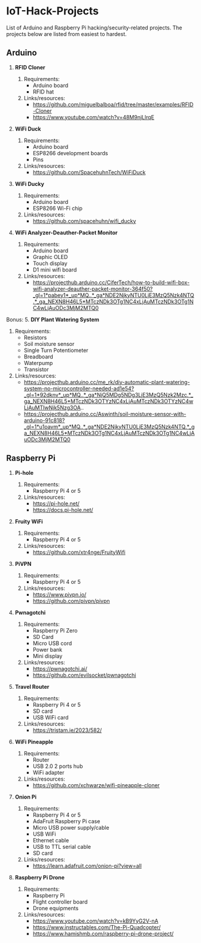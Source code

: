 # IoT-Hack-Projects
List of Arduino and Raspberry Pi hacking/security-related projects. The projects below are listed from easiest to hardest.

## Arduino

1. **RFID Cloner**
   1. Requirements:
      * Arduino board
      * RFID hat
   2. Links/resources:
      * https://github.com/miguelbalboa/rfid/tree/master/examples/RFID-Cloner
      * https://www.youtube.com/watch?v=48M9njLlrqE

2. **WiFi Duck**
   1. Requirements:
      * Arduino board
      * ESP8266 development boards
      * Pins
   2. Links/resources:
      * https://github.com/SpacehuhnTech/WiFiDuck

3. **WiFi Ducky**
   1. Requirements:
      * Arduino board
      * ESP8266 Wi-Fi chip
   2. Links/resources:
      * https://github.com/spacehuhn/wifi_ducky

4. **WiFi Analyzer-Deauther-Packet Monitor**
   1. Requirements:
      * Arduino board
      * Graphic OLED
      * Touch display
      * D1 mini wifi board
    2. Links/resources:
       * https://projecthub.arduino.cc/CiferTech/how-to-build-wifi-box-wifi-analyzer-deauther-packet-monitor-364f50?_gl=1*pabey1*_up*MQ..*_ga*NDE2NjkyNTU0LjE3MzQ5Nzk4NTQ.*_ga_NEXN8H46L5*MTczNDk3OTg1NC4xLjAuMTczNDk3OTg1NC4wLjAuODc3MjM2MTQ0

Bonus:
5. **DIY Plant Watering System**
   1. Requirements:
      * Resistors
      * Soil moisture sensor
      * Single Turn Potentiometer
      * Breadboard
      * Waterpump
      * Transistor
   2. Links/resources:
      * https://projecthub.arduino.cc/me_rk/diy-automatic-plant-watering-system-no-microcontroller-needed-ad1e54?_gl=1*92dknv*_up*MQ..*_ga*NjQ5MDg5NDg3LjE3MzQ5Nzk2Mzc.*_ga_NEXN8H46L5*MTczNDk3OTYzNC4xLjAuMTczNDk3OTYzNC4wLjAuMTIwNjk5Nzg3OA..
      * https://projecthub.arduino.cc/Aswinth/soil-moisture-sensor-with-arduino-91c818?_gl=1*u1oavm*_up*MQ..*_ga*NDE2NjkyNTU0LjE3MzQ5Nzk4NTQ.*_ga_NEXN8H46L5*MTczNDk3OTg1NC4xLjAuMTczNDk3OTg1NC4wLjAuODc3MjM2MTQ0
     

## Raspberry Pi

1. **Pi-hole**
   1. Requirements:
      * Raspberry Pi 4 or 5
   2. Links/resources:
      * https://pi-hole.net/
      * https://docs.pi-hole.net/

2. **Fruity WiFi**
   1. Requirements:
      * Raspberry Pi 4 or 5
   2. Links/resources:
      * https://github.com/xtr4nge/FruityWifi 

3. **PiVPN**
   1. Requirements:
      * Raspberry Pi 4 or 5
   2. Links/resources:
      * https://www.pivpn.io/
      * https://github.com/pivpn/pivpn

4. **Pwnagotchi**
   1. Requirements:
      * Raspberry Pi Zero
      * SD Card
      * Micro USB cord
      * Power bank
      * Mini display
   2. Links/resources:
      * https://pwnagotchi.ai/
      * https://github.com/evilsocket/pwnagotchi
     
5. **Travel Router**
   1. Requirements:
      * Raspberry Pi 4 or 5
      * SD card
      * USB WiFi card
   2. Links/resources:
      * https://tristam.ie/2023/582/

6. **WiFi Pineapple**
   1. Requirements:
      * Router
      * USB 2.0 2 ports hub
      * WiFi adapter
   2. Links/resources:
      * https://github.com/xchwarze/wifi-pineapple-cloner

7. **Onion Pi**
   1. Requirements:
      * Raspberry Pi 4 or 5
      * AdaFruit Raspberry Pi case
      * Micro USB power supply/cable
      * USB WiFi
      * Ethernet cable
      * USB to TTL serial cable
      * SD card
   2. Links/resources:
      * https://learn.adafruit.com/onion-pi?view=all

8. **Raspberry Pi Drone**
   1. Requirements:
      * Raspberry Pi
      * Flight controller board
      * Drone equipments
   2. Links/resources:
      * https://www.youtube.com/watch?v=kB9YyG2V-nA
      * https://www.instructables.com/The-Pi-Quadcopter/
      * https://www.hamishmb.com/raspberry-pi-drone-project/

